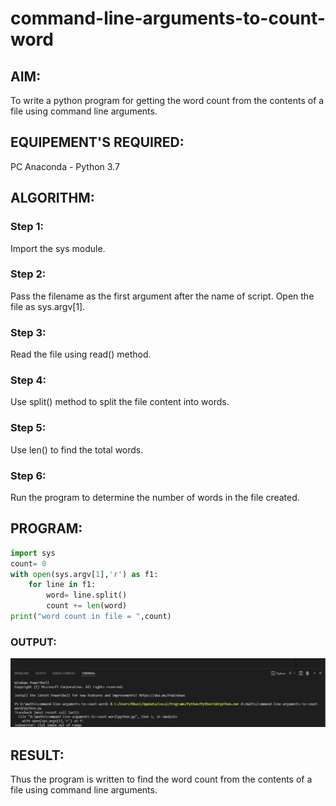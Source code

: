 # command-line-arguments-to-count-word
## AIM:
To write a python program for getting the word count from the contents of a file using command line arguments.
## EQUIPEMENT'S REQUIRED: 
PC
Anaconda - Python 3.7
## ALGORITHM: 
### Step 1:
Import the sys module.

### Step 2:
Pass the filename as the first argument after the name of script. Open the file as sys.argv[1].

### Step 3:
Read the file using read() method.

### Step 4:
Use split() method to split the file content into words.

### Step 5:
Use len() to find the total words.
### Step 6:
Run the program to determine the number of words in the file created.


## PROGRAM:
```python
import sys
count= 0
with open(sys.argv[1],'r') as f1:
    for line in f1:
        word= line.split()
        count += len(word)
print("word count in file = ",count)
```


### OUTPUT:
![output](./wordcout.png)



## RESULT:
Thus the program is written to find the word count from the contents of a file using command line arguments.
